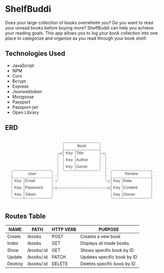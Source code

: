 # ShelfBuddi
Does your large collection of books overwhelm you? Do you want to read your unread books before buying more? ShelfBuddi can help you achieve your reading goals. This app allows you to log your book collection into one place to categorize and organize as you read through your book shelf.

## Technologies Used
* JavaScript
* NPM
* Cors
* Bcrypt
* Express
* Jsonwebtoken
* Mongoose
* Passport
* Passport-jwt
* Open Library

## ERD

!["ERD"](Images/ERD.png)

## Routes Table

|   NAME   |    PATH      |  HTTP VERB  |            PURPOSE           |
| -------- | ------------ | ----------- | ---------------------------- |
| Create   |  /books      |   POST      | Creates a new book           |
| Index    |  /books      |   GET       | Displays all made books      |
| Show     |  /books/:id  |   GET       | Shows specific book by ID    |
| Update   |  /books/:id  |   PATCH     | Updates specific book by ID  |
| Destroy  |  /books/:id  |   DELETE    | Deletes specific book by ID  |

